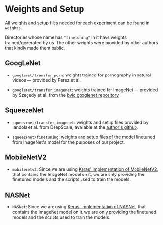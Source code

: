 
# Weights and Setup

All weights and setup files needed for each experiment can be found in `weights`.

Directories whose name has `"finetuning"` in it have weights trained/generated by us. The other weights were provided by other authors that kindly made them public.

## GoogLeNet

* `googlenet/transfer_porn`: weights trained for pornography in natural videos — provided by Perez et al.

* `googlenet/transfer_imagenet`: weights trained for ImageNet — provided by Szegedy et al. from the [bvlc googlenet repository](http://dl.caffe.berkeleyvision.org/bvlc_googlenet.caffemodel)

<!-- * `googlenet/googlenet_porn_finetuning`: weights trained by us for elsagate, initialized with the model trained for pornography in natural videos provided by Perez et al.

* `googlenet/googlenet_imagenet_finetuning`: weights trained by us for elsagate, initialized with the model trained for imagenet provided by Szegedy et al. Downloaded from [bvlc googlenet repository](http://dl.caffe.berkeleyvision.org/bvlc_googlenet.caffemodel) -->

## SqueezeNet

* `squeezenet/transfer_imagenet`: weights and setup files provided by Iandola et al. from DeepScale, available at the [author's github](https://github.com/DeepScale/SqueezeNet).

* `squeezenet/finetuning`: weights and setup files of the model finetuned from ImageNet's model for the purposes of our project.

## MobileNetV2

* `mobilenetv2`: Since we are using [Keras' implementation of MobileNetV2](https://keras.io/applications/#mobilenetv2), that contains the ImageNet model on it, we are only providing the finetuned models and the scripts used to train the models.


## NASNet

* `NASNet`: Since we are using [Keras' implementation of NASNet](https://keras.io/applications/#nasnet), that contains the ImageNet model on it, we are only providing the finetuned models and the scripts used to train the models.
